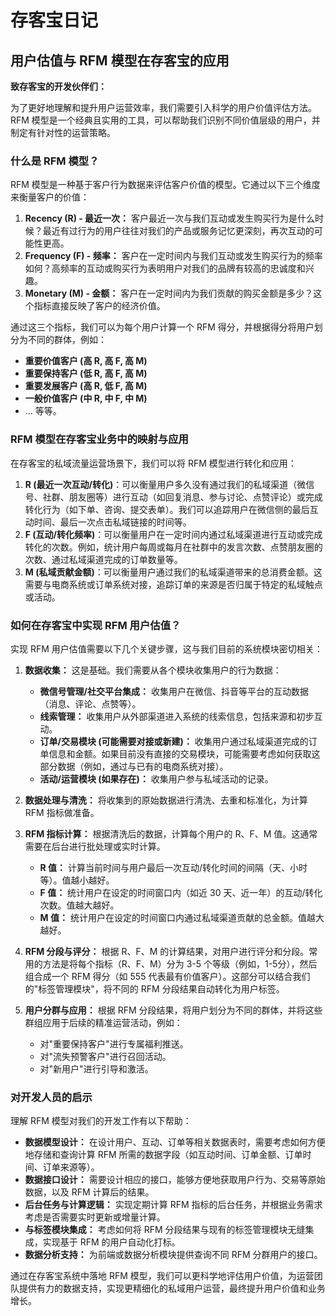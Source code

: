# 存客宝日记

## 用户估值与 RFM 模型在存客宝的应用

**致存客宝的开发伙伴们：**

为了更好地理解和提升用户运营效率，我们需要引入科学的用户价值评估方法。RFM 模型是一个经典且实用的工具，可以帮助我们识别不同价值层级的用户，并制定有针对性的运营策略。

### 什么是 RFM 模型？

RFM 模型是一种基于客户行为数据来评估客户价值的模型。它通过以下三个维度来衡量客户的价值：

1.  **Recency (R) - 最近一次：** 客户最近一次与我们互动或发生购买行为是什么时候？最近有过行为的用户往往对我们的产品或服务记忆更深刻，再次互动的可能性更高。
2.  **Frequency (F) - 频率：** 客户在一定时间内与我们互动或发生购买行为的频率如何？高频率的互动或购买行为表明用户对我们的品牌有较高的忠诚度和兴趣。
3.  **Monetary (M) - 金额：** 客户在一定时间内为我们贡献的购买金额是多少？这个指标直接反映了客户的经济价值。

通过这三个指标，我们可以为每个用户计算一个 RFM 得分，并根据得分将用户划分为不同的群体，例如：

*   **重要价值客户 (高 R, 高 F, 高 M)**
*   **重要保持客户 (低 R, 高 F, 高 M)**
*   **重要发展客户 (高 R, 低 F, 高 M)**
*   **一般价值客户 (中 R, 中 F, 中 M)**
*   ... 等等。

### RFM 模型在存客宝业务中的映射与应用

在存客宝的私域流量运营场景下，我们可以将 RFM 模型进行转化和应用：

1.  **R (最近一次互动/转化)**：可以衡量用户多久没有通过我们的私域渠道（微信号、社群、朋友圈等）进行互动（如回复消息、参与讨论、点赞评论）或完成转化行为（如下单、咨询、提交表单）。我们可以追踪用户在微信侧的最后互动时间、最后一次点击私域链接的时间等。
2.  **F (互动/转化频率)**：可以衡量用户在一定时间内通过私域渠道进行互动或完成转化的次数。例如，统计用户每周或每月在社群中的发言次数、点赞朋友圈的次数、通过私域渠道完成的订单数量等。
3.  **M (私域贡献金额)**：可以衡量用户通过我们的私域渠道带来的总消费金额。这需要与电商系统或订单系统对接，追踪订单的来源是否归属于特定的私域触点或活动。

### 如何在存客宝中实现 RFM 用户估值？

实现 RFM 用户估值需要以下几个关键步骤，这与我们目前的系统模块密切相关：

1.  **数据收集：** 这是基础。我们需要从各个模块收集用户的行为数据：
    *   **微信号管理/社交平台集成：** 收集用户在微信、抖音等平台的互动数据（消息、评论、点赞等）。
    *   **线索管理：** 收集用户从外部渠道进入系统的线索信息，包括来源和初步互动。
    *   **订单/交易模块 (可能需要对接或新建)：** 收集用户通过私域渠道完成的订单信息和金额。如果目前没有直接的交易模块，可能需要考虑如何获取这部分数据（例如，通过与已有的电商系统对接）。
    *   **活动/运营模块 (如果存在)：** 收集用户参与私域活动的记录。

2.  **数据处理与清洗：** 将收集到的原始数据进行清洗、去重和标准化，为计算 RFM 指标做准备。

3.  **RFM 指标计算：** 根据清洗后的数据，计算每个用户的 R、F、M 值。这通常需要在后台进行批处理或实时计算。
    *   **R 值：** 计算当前时间与用户最后一次互动/转化时间的间隔（天、小时等）。值越小越好。
    *   **F 值：** 统计用户在设定的时间窗口内（如近 30 天、近一年）的互动/转化次数。值越大越好。
    *   **M 值：** 统计用户在设定的时间窗口内通过私域渠道贡献的总金额。值越大越好。

4.  **RFM 分段与评分：** 根据 R、F、M 的计算结果，对用户进行评分和分段。常用的方法是将每个指标（R、F、M）分为 3-5 个等级（例如，1-5分），然后组合成一个 RFM 得分（如 555 代表最有价值客户）。这部分可以结合我们的"标签管理模块"，将不同的 RFM 分段结果自动转化为用户标签。

5.  **用户分群与应用：** 根据 RFM 分段结果，将用户划分为不同的群体，并将这些群组应用于后续的精准运营活动，例如：
    *   对"重要保持客户"进行专属福利推送。
    *   对"流失预警客户"进行召回活动。
    *   对"新用户"进行引导和激活。

### 对开发人员的启示

理解 RFM 模型对我们的开发工作有以下帮助：

*   **数据模型设计：** 在设计用户、互动、订单等相关数据表时，需要考虑如何方便地存储和查询计算 RFM 所需的数据字段（如互动时间、订单金额、订单时间、订单来源等）。
*   **数据接口设计：** 需要设计相应的接口，能够方便地获取用户行为、交易等原始数据，以及 RFM 计算后的结果。
*   **后台任务与计算逻辑：** 实现定期计算 RFM 指标的后台任务，并根据业务需求考虑是否需要实时更新或增量计算。
*   **与标签模块集成：** 考虑如何将 RFM 分段结果与现有的标签管理模块无缝集成，实现基于 RFM 的用户自动化打标。
*   **数据分析支持：** 为前端或数据分析模块提供查询不同 RFM 分群用户的接口。

通过在存客宝系统中落地 RFM 模型，我们可以更科学地评估用户价值，为运营团队提供有力的数据支持，实现更精细化的私域用户运营，最终提升用户价值和业务增长。 